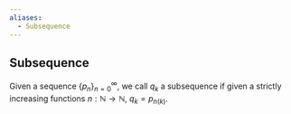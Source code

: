 ```yaml
---
aliases:
  - Subsequence
---
```


## Subsequence
Given a sequence $\{ p_n \}_{n=0}^{\infty},$ we call $q_k$ a subsequence if given a strictly increasing functions $n:\mathbb{N}\to \mathbb{N}$, $q_k=p_{n(k)}$.